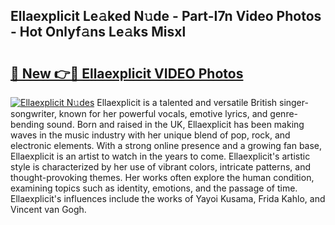 ## Ellaexplicit Le𝚊ked N𝚞de - Part-I7n Video Photos - Hot Onlyf𝚊ns Le𝚊ks Misxl

# <h2><a href="http://ab48061.deff.icu/?id=Ellaexplicit">🔗 New 👉🔴 Ellaexplicit VIDEO Photos</a></h2>

[![Ellaexplicit N𝚞des](https://i.imgur.com/rIISA9y.gif)](http://ab48061.deff.icu/?id=Ellaexplicit)
Ellaexplicit is a talented and versatile British singer-songwriter, known for her powerful vocals, emotive lyrics, and genre-bending sound. Born and raised in the UK, Ellaexplicit has been making waves in the music industry with her unique blend of pop, rock, and electronic elements. With a strong online presence and a growing fan base, Ellaexplicit is an artist to watch in the years to come. Ellaexplicit's artistic style is characterized by her use of vibrant colors, intricate patterns, and thought-provoking themes. Her works often explore the human condition, examining topics such as identity, emotions, and the passage of time. Ellaexplicit's influences include the works of Yayoi Kusama, Frida Kahlo, and Vincent van Gogh.

